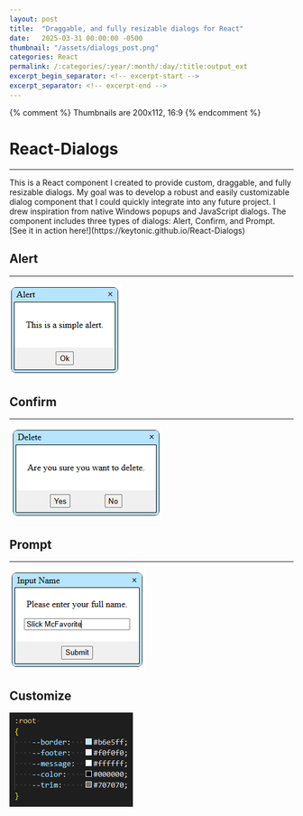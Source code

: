 ```yaml
---
layout: post
title:  "Draggable, and fully resizable dialogs for React"
date:   2025-03-31 00:00:00 -0500
thumbnail: "/assets/dialogs_post.png"
categories: React
permalink: /:categories/:year/:month/:day/:title:output_ext
excerpt_begin_separator: <!-- excerpt-start -->
excerpt_separator: <!-- excerpt-end -->
---
```

{% comment %} 
    Thumbnails are 200x112, 16:9
{% endcomment %}

# React-Dialogs
---
<!-- excerpt-start -->This is a React component I created to provide custom, draggable, and fully resizable dialogs. My goal was to develop a robust and easily customizable dialog component that I could quickly integrate into any future project. I drew inspiration from native Windows popups and JavaScript dialogs. The component includes three types of dialogs: Alert, Confirm, and Prompt. [See it in action here!](https://keytonic.github.io/React-Dialogs)<!-- excerpt-end -->

## Alert
---
![Alert Dialog](https://raw.githubusercontent.com/keytonic/React-Dialogs/refs/heads/main/public/alert.png)

## Confirm
---
![Confirm Dialog](https://raw.githubusercontent.com/keytonic/React-Dialogs/refs/heads/main/public/confirm.png)

## Prompt
---
![Prompt Dialog](https://raw.githubusercontent.com/keytonic/React-Dialogs/refs/heads/main/public/prompt.png)

## Customize
![Custoize](https://raw.githubusercontent.com/keytonic/React-Dialogs/refs/heads/main/public/customize.png)

